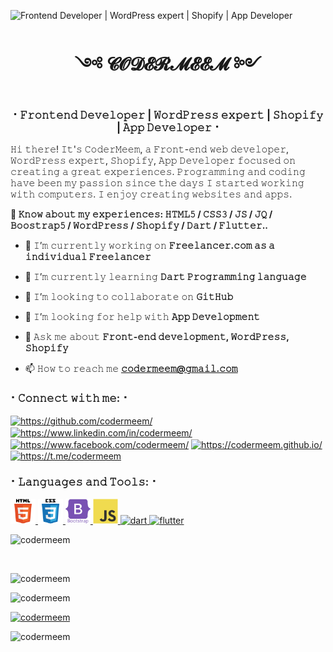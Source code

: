 ![Frontend Developer | WordPress expert | Shopify | App Developer](https://media-exp1.licdn.com/dms/image/C5616AQGCLmwhdFx0Og/profile-displaybackgroundimage-shrink_200_800/0/1645011990054?e=1650499200&v=beta&t=MnsOKo27gJzsqItcE8B1O4Gh0Yu2OsPEsLtVyfO790o)

<h1 align="center"> ༺ 𝓒𝓞𝓓𝓔𝓡𝓜𝓔𝓔𝓜 ༻ </h1>
<h3 align="center">⠂𝙵𝚛𝚘𝚗𝚝𝚎𝚗𝚍 𝙳𝚎𝚟𝚎𝚕𝚘𝚙𝚎𝚛 | 𝚆𝚘𝚛𝚍𝙿𝚛𝚎𝚜𝚜 𝚎𝚡𝚙𝚎𝚛𝚝 | 𝚂𝚑𝚘𝚙𝚒𝚏𝚢 | 𝙰𝚙𝚙 𝙳𝚎𝚟𝚎𝚕𝚘𝚙𝚎𝚛⠐</h3>

𝙷𝚒 𝚝𝚑𝚎𝚛𝚎! 𝙸𝚝'𝚜 𝙲𝚘𝚍𝚎𝚛𝙼𝚎𝚎𝚖, 𝚊 𝙵𝚛𝚘𝚗𝚝-𝚎𝚗𝚍 𝚠𝚎𝚋 𝚍𝚎𝚟𝚎𝚕𝚘𝚙𝚎𝚛, 𝚆𝚘𝚛𝚍𝙿𝚛𝚎𝚜𝚜 𝚎𝚡𝚙𝚎𝚛𝚝, 𝚂𝚑𝚘𝚙𝚒𝚏𝚢, 𝙰𝚙𝚙 𝙳𝚎𝚟𝚎𝚕𝚘𝚙𝚎𝚛 𝚏𝚘𝚌𝚞𝚜𝚎𝚍 𝚘𝚗 𝚌𝚛𝚎𝚊𝚝𝚒𝚗𝚐 𝚊 𝚐𝚛𝚎𝚊𝚝 𝚎𝚡𝚙𝚎𝚛𝚒𝚎𝚗𝚌𝚎𝚜. 𝙿𝚛𝚘𝚐𝚛𝚊𝚖𝚖𝚒𝚗𝚐 𝚊𝚗𝚍 𝚌𝚘𝚍𝚒𝚗𝚐 𝚑𝚊𝚟𝚎 𝚋𝚎𝚎𝚗 𝚖𝚢 𝚙𝚊𝚜𝚜𝚒𝚘𝚗 𝚜𝚒𝚗𝚌𝚎 𝚝𝚑𝚎 𝚍𝚊𝚢𝚜 𝙸 𝚜𝚝𝚊𝚛𝚝𝚎𝚍 𝚠𝚘𝚛𝚔𝚒𝚗𝚐 𝚠𝚒𝚝𝚑 𝚌𝚘𝚖𝚙𝚞𝚝𝚎𝚛𝚜. 𝙸 𝚎𝚗𝚓𝚘𝚢 𝚌𝚛𝚎𝚊𝚝𝚒𝚗𝚐 𝚠𝚎𝚋𝚜𝚒𝚝𝚎𝚜 𝚊𝚗𝚍 𝚊𝚙𝚙𝚜.

 **📄 𝙺𝚗𝚘𝚠 𝚊𝚋𝚘𝚞𝚝 𝚖𝚢 𝚎𝚡𝚙𝚎𝚛𝚒𝚎𝚗𝚌𝚎𝚜: 𝙷𝚃𝙼𝙻𝟻 / 𝙲𝚂𝚂𝟹 / 𝙹𝚂 / 𝙹𝚀 / 𝙱𝚘𝚘𝚜𝚝𝚛𝚊𝚙𝟻 / 𝚆𝚘𝚛𝚍𝙿𝚛𝚎𝚜𝚜 / 𝚂𝚑𝚘𝚙𝚒𝚏𝚢 / 𝙳𝚊𝚛𝚝 / 𝙵𝚕𝚞𝚝𝚝𝚎𝚛..**


- 🔭 𝙸’𝚖 𝚌𝚞𝚛𝚛𝚎𝚗𝚝𝚕𝚢 𝚠𝚘𝚛𝚔𝚒𝚗𝚐 𝚘𝚗  **𝙵𝚛𝚎𝚎𝚕𝚊𝚗𝚌𝚎𝚛.𝚌𝚘𝚖 𝚊𝚜 𝚊 𝚒𝚗𝚍𝚒𝚟𝚒𝚍𝚞𝚊𝚕 𝙵𝚛𝚎𝚎𝚕𝚊𝚗𝚌𝚎𝚛**

- 🌱 𝙸’𝚖 𝚌𝚞𝚛𝚛𝚎𝚗𝚝𝚕𝚢 𝚕𝚎𝚊𝚛𝚗𝚒𝚗𝚐 **𝙳𝚊𝚛𝚝 𝙿𝚛𝚘𝚐𝚛𝚊𝚖𝚖𝚒𝚗𝚐 𝚕𝚊𝚗𝚐𝚞𝚊𝚐𝚎**

- 👯 𝙸’𝚖 𝚕𝚘𝚘𝚔𝚒𝚗𝚐 𝚝𝚘 𝚌𝚘𝚕𝚕𝚊𝚋𝚘𝚛𝚊𝚝𝚎 𝚘𝚗 **𝙶𝚒𝚝𝙷𝚞𝚋**

- 🤝 𝙸’𝚖 𝚕𝚘𝚘𝚔𝚒𝚗𝚐 𝚏𝚘𝚛 𝚑𝚎𝚕𝚙 𝚠𝚒𝚝𝚑 **𝙰𝚙𝚙 𝙳𝚎𝚟𝚎𝚕𝚘𝚙𝚖𝚎𝚗𝚝**

- 💬 𝙰𝚜𝚔 𝚖𝚎 𝚊𝚋𝚘𝚞𝚝 **𝙵𝚛𝚘𝚗𝚝-𝚎𝚗𝚍 𝚍𝚎𝚟𝚎𝚕𝚘𝚙𝚖𝚎𝚗𝚝, 𝚆𝚘𝚛𝚍𝙿𝚛𝚎𝚜𝚜, 𝚂𝚑𝚘𝚙𝚒𝚏𝚢**

- 📫 𝙷𝚘𝚠 𝚝𝚘 𝚛𝚎𝚊𝚌𝚑 𝚖𝚎 **𝚌𝚘𝚍𝚎𝚛𝚖𝚎𝚎𝚖@𝚐𝚖𝚊𝚒𝚕.𝚌𝚘𝚖**


<h3 align="left">⠂𝙲𝚘𝚗𝚗𝚎𝚌𝚝 𝚠𝚒𝚝𝚑 𝚖𝚎:⠐</h3>
<p align="left">
<a href="https://github.com/codermeem/" target="_blank"><img align="center" src="https://cdn.jsdelivr.net/npm/simple-icons@3.0.1/icons/github.svg" alt="https://github.com/codermeem/" height="30" width="40" /></a>
<a href="https://www.linkedin.com/in/codermeem/" target="_blank"><img align="center" src="https://raw.githubusercontent.com/rahuldkjain/github-profile-readme-generator/master/src/images/icons/Social/linked-in-alt.svg" alt="https://www.linkedin.com/in/codermeem/" height="30" width="40" /></a>
<a href="https://www.facebook.com/codermeem/" target="_blank"><img align="center" src="https://raw.githubusercontent.com/rahuldkjain/github-profile-readme-generator/master/src/images/icons/Social/facebook.svg" alt="https://www.facebook.com/codermeem/" height="30" width="40" /></a>
<a href="https://codermeem.github.io/" target="_blank">
<img align="center" src="https://cdn.jsdelivr.net/npm/simple-icons@3.0.1/icons/icloud.svg" alt="https://codermeem.github.io/" height="30" width="40" /></a>
<a href="https://t.me/codermeem" target="_blank">
<img align="center" src="https://cdn.jsdelivr.net/npm/simple-icons@3.0.1/icons/telegram.svg" alt="https://t.me/codermeem" height="30" width="40" /></a>
</p>


<h3 align="left">⠂𝙻𝚊𝚗𝚐𝚞𝚊𝚐𝚎𝚜 𝚊𝚗𝚍 𝚃𝚘𝚘𝚕𝚜:⠐</h3>
<p align="left"> 
  <a href="https://www.w3.org/html/" target="_blank" rel="noreferrer"> 
    <img src="https://raw.githubusercontent.com/devicons/devicon/master/icons/html5/html5-original-wordmark.svg" alt="html5" width="40" height="40"/> 
  </a> 
  <a href="https://www.w3schools.com/css/" target="_blank" rel="noreferrer"> 
    <img src="https://raw.githubusercontent.com/devicons/devicon/master/icons/css3/css3-original-wordmark.svg" alt="css3" width="40" height="40"/> 
  </a>
  <a href="https://getbootstrap.com" target="_blank" rel="noreferrer"> 
    <img src="https://raw.githubusercontent.com/devicons/devicon/master/icons/bootstrap/bootstrap-plain-wordmark.svg" alt="bootstrap" width="40" height="40"/> 
  </a> 
   <a href="https://developer.mozilla.org/en-US/docs/Web/JavaScript" target="_blank" rel="noreferrer"> 
    <img src="https://raw.githubusercontent.com/devicons/devicon/master/icons/javascript/javascript-original.svg" alt="javascript" width="40" height="40"/> 
  </a>
  <a href="https://dart.dev" target="_blank" rel="noreferrer"> 
    <img src="https://www.vectorlogo.zone/logos/dartlang/dartlang-icon.svg" alt="dart" width="40" height="40"/> 
  </a> 
  <a href="https://flutter.dev" target="_blank" rel="noreferrer"> 
    <img src="https://www.vectorlogo.zone/logos/flutterio/flutterio-icon.svg" alt="flutter" width="40" height="40"/> 
  </a> 
</p>


<p><img src="https://github-readme-stats.vercel.app/api/top-langs?username=codermeem&show_icons=true&locale=en&layout=compact" alt="codermeem" /></p> <br>
<p><img src="https://github-readme-stats.vercel.app/api?username=codermeem&show_icons=true&locale=en" alt="codermeem" /> </p>

<p><img src="https://github-readme-streak-stats.herokuapp.com/?user=codermeem&" alt="codermeem" /> </p>
  
<p align="left"> <a href="https://github.com/ryo-ma/github-profile-trophy"><img src="https://github-profile-trophy.vercel.app/?username=codermeem" alt="codermeem" /></a> </p>
<p align="left"> <img src="https://komarev.com/ghpvc/?username=codermeem&label=Profile%20views&color=0e75b6&style=flat" alt="codermeem" /> </p>
